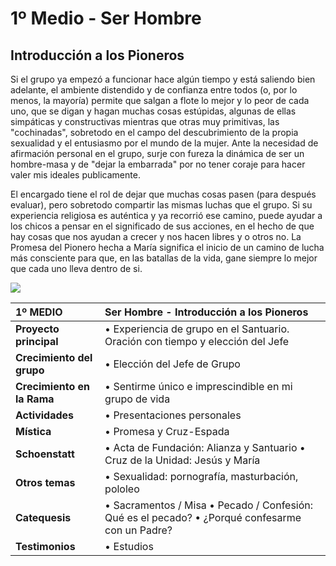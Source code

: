 # 1º Medio - Ser Hombre

## Introducción a los Pioneros

Si el grupo ya empezó a funcionar hace algún tiempo y está saliendo bien adelante, el ambiente distendido y de confianza entre todos \(o, por lo menos, la mayoría\) permite que salgan a flote lo mejor y lo peor de cada uno, que se digan y hagan muchas cosas estúpidas, algunas de ellas simpáticas y constructivas mientras que otras muy primitivas, las "cochinadas", sobretodo en el campo del descubrimiento de la propia sexualidad y el entusiasmo por el mundo de la mujer. Ante la necesidad de afirmación personal en el grupo, surje con fureza la dinámica de ser un hombre-masa y de "dejar la embarrada" por no tener coraje para hacer valer mis ideales publicamente.

El encargado tiene el rol de dejar que muchas cosas pasen \(para después evaluar\), pero sobretodo compartir las mismas luchas que el grupo. Si su experiencia religiosa es auténtica y ya recorrió ese camino, puede ayudar a los chicos a pensar en el significado de sus acciones, en el hecho de que hay cosas que nos ayudan a crecer y nos hacen libres y o otros no. La Promesa del Pionero hecha a María significa el inicio de un camino de lucha más consciente para que, en las batallas de la vida, gane siempre lo mejor que cada uno lleva dentro de si.

![](../../.gitbook/assets/primero.svg)

| **1º MEDIO** | **Ser Hombre - Introducción a los Pioneros** |
| :--- | :--- |
| **Proyecto principal** | • Experiencia de grupo en el Santuario. Oración con tiempo y elección del Jefe |
| **Crecimiento del grupo** | • Elección del Jefe de Grupo |
| **Crecimiento en la Rama** | • Sentirme único e imprescindible en mi grupo de vida |
| **Actividades** | • Presentaciones personales |
| **Mística** | • Promesa y Cruz-Espada |
| **Schoenstatt** | • Acta de Fundación: Alianza y Santuario • Cruz de la Unidad: Jesús y María |
| **Otros temas** | • Sexualidad: pornografía, masturbación, pololeo |
| **Catequesis** | • Sacramentos / Misa • Pecado / Confesión: Qué es el pecado? • ¿Porqué confesarme con un Padre? |
| **Testimonios** | • Estudios |

